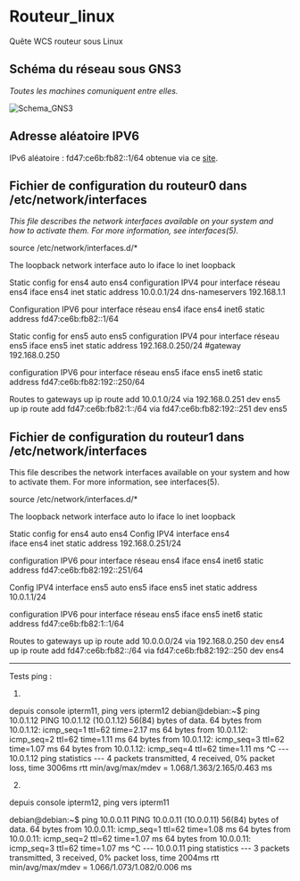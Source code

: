# Routeur_linux
Quête WCS routeur sous Linux

## Schéma du réseau sous GNS3

*Toutes les machines comuniquent entre elles.*


![Schema_GNS3](https://github.com/Hebus79/Routeur_linux/Images/GNS3-Validation_quete_routeur_IP_Linux-27-11-2024.png)



## Adresse aléatoire IPV6

IPv6 aléatoire : fd47:ce6b:fb82::1/64 obtenue via ce [site](https://www.unique-local-ipv6.com/#).


## Fichier de configuration du routeur0 dans /etc/network/interfaces


_This file describes the network interfaces available on your system
 and how to activate them. For more information, see interfaces(5)._

source /etc/network/interfaces.d/*

The loopback network interface
    auto lo
    iface lo inet loopback

Static config for ens4
	  auto ens4
   configuration IPV4 pour interface réseau ens4
iface ens4 inet static
 	address 10.0.0.1/24
  dns-nameservers 192.168.1.1

Configuration IPV6 pour interface réseau ens4
	iface ens4 inet6 static
	address fd47:ce6b:fb82::1/64

Static config for ens5
   auto ens5
configuration IPV4 pour interface réseau ens5
	iface ens5 inet static
	address 192.168.0.250/24
	#gateway 192.168.0.250

configuration IPV6 pour interface réseau ens5
	iface ens5 inet6 static
	address fd47:ce6b:fb82:192::250/64

Routes to gateways
  up ip route add 10.0.1.0/24 via 192.168.0.251 dev ens5
  up ip route add fd47:ce6b:fb82:1::/64 via fd47:ce6b:fb82:192::251 dev ens5


## Fichier de configuration du routeur1 dans /etc/network/interfaces


This file describes the network interfaces available on your system
and how to activate them. For more information, see interfaces(5).

source /etc/network/interfaces.d/*

The loopback network interface
  auto lo
  iface lo inet loopback

Static config for ens4
  auto ens4
Config IPV4 interface ens4	
  iface ens4 inet static
	address 192.168.0.251/24


configuration IPV6 pour interface réseau ens4
	 iface ens4 inet6 static
 	 address fd47:ce6b:fb82:192::251/64


Config IPV4 interface ens5
	auto ens5
	iface ens5 inet static
	address 10.0.1.1/24

configuration IPV6 pour interface réseau ens5
	 iface ens5 inet6 static
 	 address fd47:ce6b:fb82:1::1/64

Routes to gateways
	up ip route add 10.0.0.0/24 via 192.168.0.250 dev ens4
	up ip route add fd47:ce6b:fb82::/64 via fd47:ce6b:fb82:192::250 dev ens4
	
	
-----------------------------------------------------------------

Tests ping :

1)
depuis console ipterm11, ping vers ipterm12
debian@debian:~$ ping 10.0.1.12
PING 10.0.1.12 (10.0.1.12) 56(84) bytes of data.
64 bytes from 10.0.1.12: icmp_seq=1 ttl=62 time=2.17 ms
64 bytes from 10.0.1.12: icmp_seq=2 ttl=62 time=1.11 ms
64 bytes from 10.0.1.12: icmp_seq=3 ttl=62 time=1.07 ms
64 bytes from 10.0.1.12: icmp_seq=4 ttl=62 time=1.11 ms
^C
--- 10.0.1.12 ping statistics ---
4 packets transmitted, 4 received, 0% packet loss, time 3006ms
rtt min/avg/max/mdev = 1.068/1.363/2.165/0.463 ms



2)
depuis console ipterm12, ping vers ipterm11

debian@debian:~$ ping 10.0.0.11
PING 10.0.0.11 (10.0.0.11) 56(84) bytes of data.
64 bytes from 10.0.0.11: icmp_seq=1 ttl=62 time=1.08 ms
64 bytes from 10.0.0.11: icmp_seq=2 ttl=62 time=1.07 ms
64 bytes from 10.0.0.11: icmp_seq=3 ttl=62 time=1.07 ms
^C
--- 10.0.0.11 ping statistics ---
3 packets transmitted, 3 received, 0% packet loss, time 2004ms
rtt min/avg/max/mdev = 1.066/1.073/1.082/0.006 ms
